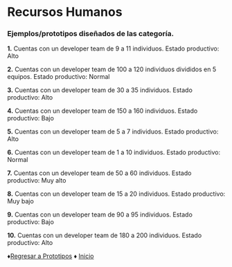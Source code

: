 # Recursos Humanos
### Ejemplos/prototipos diseñados de las categoría.

**1.** Cuentas con un developer team de 9 a 11 individuos. Estado productivo: Alto

**2.** Cuentas con un developer team de 100 a 120 individuos divididos en 5 equipos. Estado productivo: Normal

**3.** Cuentas con un developer team de 30 a 35 individuos. Estado productivo: Alto

**4.** Cuentas con un developer team de 150 a 160 individuos. Estado productivo: Bajo

**5.** Cuentas con un developer team de 5 a 7 individuos. Estado productivo: Alto

**6.** Cuentas con un developer team de 1 a 10 individuos. Estado productivo: Normal

**7.** Cuentas con un developer team de 50 a 60 individuos. Estado productivo: Muy alto 

**8.** Cuentas con un developer team de 15 a 20 individuos. Estado productivo: Muy bajo

**9.** Cuentas con un developer team de 90 a 95 individuos. Estado productivo: Bajo

**10.** Cuentas con un developer team de 180 a 200 individuos. Estado productivo: Alto

♦[Regresar a Prototipos](https://github.com/Edwin-Lines/Proyecto-And-Then...-/tree/main/Documentaci%C3%B3n/7.%20Prototipos%20de%20las%20cartas "Prototipos") ♦ [Inicio](https://github.com/Edwin-Lines/Proyecto-And-Then...- "Inicio")
